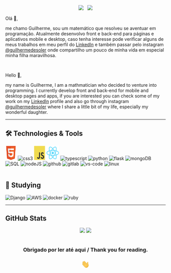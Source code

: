 <!--
**GuilhermeDesoler/GuilhermeDesoler** is a ✨ _special_ ✨ repository because its `README.md` (this file) appears on your GitHub profile.

Here are some ideas to get you started:

- 🔭 I’m currently working on ...
- 🌱 I’m currently learning ...
- 👯 I’m looking to collaborate on ...
- 🤔 I’m looking for help with ...
- 💬 Ask me about ...
- 📫 How to reach me: ...
- 😄 Pronouns: ...
- ⚡ Fun fact: ...
-->

<p align='center'>
    <a href="https://www.linkedin.com/in/guilherme-lima-desoler-69a80810b/"><img height="30" src="https://cdn-icons-png.flaticon.com/512/174/174857.png"></a>&nbsp;&nbsp;
    <a href="https://www.instagram.com/guilhermedesoler/"><img height="30" src="https://upload.wikimedia.org/wikipedia/commons/thumb/9/96/Instagram.svg/2048px-Instagram.svg.png"></a>
</p>

<div>

Olá 👋,

me chamo Guilherme, sou um matemático que resolveu se aventuar em programação. Atualmente desenvolvo front e back-end para páginas e aplicativos mobile e desktop, caso tenha interesse pode verificar alguns de meus trabalhos em meu perfil do [LinkedIn](https://www.linkedin.com/in/guilherme-lima-desoler-69a80810b/) e também passar pelo instagram [@guilhermedesoler](https://www.instagram.com/guilhermedesoler/) onde compartilho um pouco de minha vida em especial minha filha maravilhosa.

<br>

Hello 👋,

my name is Guilherme, I am a mathmatician who decided to venture into programming. I currently develop front and back-end for mobile and desktop pages and apps, if you are interested you can check some of my work on my [LinkedIn](https://www.linkedin.com/in/guilherme-lima-desoler-69a80810b/) profile and also go through instagram [@guilhermedesoler](https://www.instagram.com/guilhermedesoler/) where I share a little bit of my life, especially my wonderful daughter.

</div>

---

<h2> 🛠 Technologies & Tools</h2>

<div style="display: inline block">
    <img src="https://raw.githubusercontent.com/devicons/devicon/master/icons/html5/html5-original.svg" alt="html5"  width="35" height="45"/>
    <img src="https://cdn.jsdelivr.net/gh/devicons/devicon/icons/css3/css3-original.svg" alt="css3" width="35" height="45"/>
    <img src="https://raw.githubusercontent.com/devicons/devicon/master/icons/javascript/javascript-original.svg" alt="javascript" width="35" height="45"/>
    <img src="https://raw.githubusercontent.com/devicons/devicon/master/icons/react/react-original.svg" alt="ReactJs" width="40" height="45">
    <img src="https://cdn.jsdelivr.net/gh/devicons/devicon/icons/typescript/typescript-original.svg" alt="typescript" width="35" height="45"/>
    <img src="https://cdn.jsdelivr.net/gh/devicons/devicon/icons/python/python-original.svg" alt="python"  width="40" height="45"/>
    <img src="https://cdn.jsdelivr.net/gh/devicons/devicon/icons/flask/flask-original.svg" alt="flask" width="45" height="45"/>
    <img src="https://cdn.jsdelivr.net/gh/devicons/devicon/icons/mongodb/mongodb-original-wordmark.svg" alt="mongoDB" width="40" height="45"/>
    <img src="https://cdn.jsdelivr.net/gh/devicons/devicon/icons/postgresql/postgresql-original-wordmark.svg" alt="SQL" width="45" height="45"/>
    <img src="https://cdn.jsdelivr.net/gh/devicons/devicon/icons/nodejs/nodejs-original.svg" alt="nodeJS" width="40" height="45"/>
    <img src="https://cdn.jsdelivr.net/gh/devicons/devicon/icons/github/github-original.svg" alt="github" width="40" height="45"/>
    <img src="https://cdn.jsdelivr.net/gh/devicons/devicon/icons/gitlab/gitlab-original.svg" alt="gitlab" width="40" height="45"/>
    <img src="https://cdn.jsdelivr.net/gh/devicons/devicon/icons/vscode/vscode-original.svg" alt="vs-code" width="40" height="45"/>
    <img src="https://cdn.jsdelivr.net/gh/devicons/devicon/icons/linux/linux-original.svg" alt="linux" width="40" height="45"/>
</div>

<br>
<h2>📘 Studying</h2>

<div style= "display: inline_block">
    <img src="https://cdn.jsdelivr.net/gh/devicons/devicon/icons/django/django-plain.svg" alt="Django" width="45" height="45" />
    <img src="https://cdn.jsdelivr.net/gh/devicons/devicon/icons/amazonwebservices/amazonwebservices-plain-wordmark.svg" alt="AWS" width="55" height="55"/>
    <img src="https://cdn.jsdelivr.net/gh/devicons/devicon/icons/docker/docker-original-wordmark.svg" alt="docker" width="45" height="45"/>
    <img src="https://cdn.jsdelivr.net/gh/devicons/devicon/icons/ruby/ruby-original.svg" alt="ruby" width="45" height="42"/>
</div>

---

<h2>GitHub Stats</h2>

<div align="center">

<img src="https://github-readme-stats.vercel.app/api?username=GuilhermeDesoler&show_icons=true&theme=dark"  height="150em"/>
<img src="https://github-readme-stats.vercel.app/api/top-langs/?username=GuilhermeDesoler&theme=dark"  height="150em"/>
<br>
</div>

<br>

<div align="center">
<h3>Obrigado por ler até aqui / Thank you for reading.<h3> 
<img src="https://raw.githubusercontent.com/ABSphreak/ABSphreak/master/gifs/Hi.gif" alt="bye" widht="35" height="25"/>
</div>

